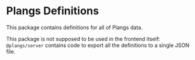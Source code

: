 # Plangs Definitions

This package contains definitions for all of Plangs data.

This package is not supposed to be used in the frontend itself:
`@plangs/server` contains code to export all the definitions to a single JSON file.
